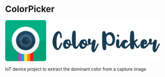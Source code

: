 # ColorPicker
![Color Picker Logo](CPLogo/CPLogo.png)

IoT device project to extract the dominant color from a capture image
